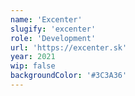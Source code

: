 ```yaml
---
name: 'Excenter'
slugify: 'excenter'
role: 'Development'
url: 'https://excenter.sk'
year: 2021
wip: false
backgroundColor: '#3C3A36'
---
```

